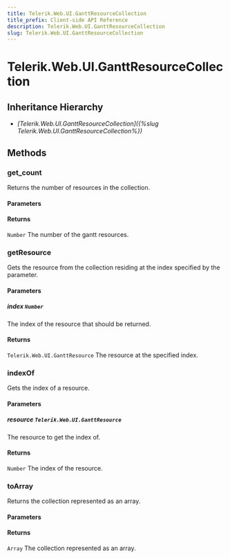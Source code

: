 ```yaml
---
title: Telerik.Web.UI.GanttResourceCollection
title_prefix: Client-side API Reference
description: Telerik.Web.UI.GanttResourceCollection
slug: Telerik.Web.UI.GanttResourceCollection
---
```


# Telerik.Web.UI.GanttResourceCollection  

## Inheritance Hierarchy

* *[Telerik.Web.UI.GanttResourceCollection]({%slug Telerik.Web.UI.GanttResourceCollection%})*


## Methods




### get_count

Returns the number of resources in the collection.

#### Parameters

#### Returns

`Number` The number of the gantt resources.




### getResource

Gets the resource from the collection residing at the index specified by the parameter.

#### Parameters

##### index `Number`

The index of the resource that should be returned.

#### Returns

`Telerik.Web.UI.GanttResource` The resource at the specified index.




### indexOf

Gets the index of a resource.

#### Parameters

##### resource `Telerik.Web.UI.GanttResource`

The resource to get the index of.

#### Returns

`Number` The index of the resource.




### toArray

Returns the collection represented as an array.

#### Parameters

#### Returns

`Array` The collection represented as an array.

